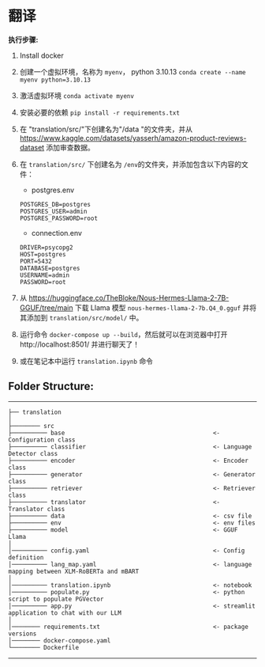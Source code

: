 # 翻译

**执行步骤:**
1. Install docker
2. 创建一个虚拟环境，名称为 `myenv`， python 3.10.13
`conda create --name myenv python=3.10.13`
3. 激活虚拟环境
`conda activate myenv`
4. 安装必要的依赖
`pip install -r requirements.txt`
5. 在 "translation/src/"下创建名为"/data "的文件夹，并从 https://www.kaggle.com/datasets/yasserh/amazon-product-reviews-dataset 添加审查数据。
6. 在 `translation/src/` 下创建名为 `/env`的文件夹，并添加包含以下内容的文件：
    - postgres.env
    ```
    POSTGRES_DB=postgres
    POSTGRES_USER=admin
    POSTGRES_PASSWORD=root
    ```
    - connection.env
    ```
    DRIVER=psycopg2
    HOST=postgres
    PORT=5432     
    DATABASE=postgres
    USERNAME=admin
    PASSWORD=root
    ```

7. 从 https://huggingface.co/TheBloke/Nous-Hermes-Llama-2-7B-GGUF/tree/main 下载 Llama 模型 `nous-hermes-llama-2-7b.Q4_0.gguf` 并将其添加到 `translation/src/model/` 中。
8. 运行命令 `docker-compose up --build`，然后就可以在浏览器中打开 http://localhost:8501/ 并进行聊天了！
9. 或在笔记本中运行 `translation.ipynb` 命令

## Folder Structure:
------------

    ├── translation
    │
    ├──────── src 
    ├────────── base                                          <- Configuration class
    ├────────── classifier                                    <- Language Detector class
    ├────────── encoder                                       <- Encoder class
    ├────────── generator                                     <- Generator class
    ├────────── retriever                                     <- Retriever class
    ├────────── translator                                    <- Translator class
    ├────────── data                                          <- csv file
    ├────────── env                                           <- env files
    ├────────── model                                         <- GGUF Llama
    │
    │────────── config.yaml                                   <- Config definition
    │────────── lang_map.yaml                                 <- language mapping between XLM-RoBERTa and mBART
    │
    │────────── translation.ipynb                             <- notebook
    │────────── populate.py                                   <- python script to populate PGVector
    │────────── app.py                                        <- streamlit application to chat with our LLM
    │
    │──────── requirements.txt                                <- package versions
    │──────── docker-compose.yaml
    └──────── Dockerfile
--------
